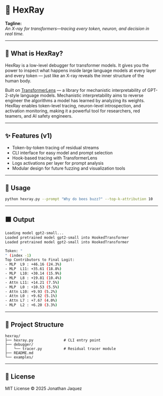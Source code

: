 # 🔬 HexRay

**Tagline:**  
*An X-ray for transformers—tracing every token, neuron, and decision in real time.*

---

## 🚀 What is HexRay?

HexRay is a low-level debugger for transformer models. It gives you the power to inspect what happens inside large language models at every layer and every token — just like an X-ray reveals the inner structure of the human body.

Built on [TransformerLens](https://github.com/neelnanda-io/TransformerLens) — a library for mechanistic interpretability of GPT-2-style language models. Mechanistic interpretability aims to reverse engineer the algorithms a model has learned by analyzing its weights. HexRay enables token-level tracing, neuron-level introspection, and activation monitoring, making it a powerful tool for researchers, red teamers, and AI safety engineers.

---

## ✨ Features (v1)

- Token-by-token tracing of residual streams
- CLI interface for easy model and prompt selection
- Hook-based tracing with TransformerLens
- Logs activations per layer for prompt analysis
- Modular design for future fuzzing and visualization tools

---

## 🔧 Usage

```bash
python hexray.py --prompt "Why do bees buzz?" --top-k-attribution 10  
```

---

## 🟩 Output

```bash
Loading model gpt2-small...
Loaded pretrained model gpt2-small into HookedTransformer
Loaded pretrained model gpt2-small into HookedTransformer

Token: "
" (index -1)
Top Contributors to Final Logit:
- MLP  L9 : +46.16 (24.3%)
- MLP  L11: +35.61 (18.8%)
- MLP  L10: +30.14 (15.9%)
- MLP  L8 : +19.81 (10.4%)
- Attn L11: +14.21 (7.5%)
- MLP  L0 : +10.53 (5.5%)
- Attn L10: +9.93 (5.2%)
- Attn L0 : +9.62 (5.1%)
- Attn L7 : +7.67 (4.0%)
- MLP  L2 : +6.20 (3.3%)
```

---

## 📁 Project Structure

```
hexray/
├── hexray.py              # CLI entry point
├── debugger/
│   └── tracer.py          # Residual tracer module
├── README.md
└── examples/
```

---

## 📜 License

MIT License © 2025 Jonathan Jaquez
